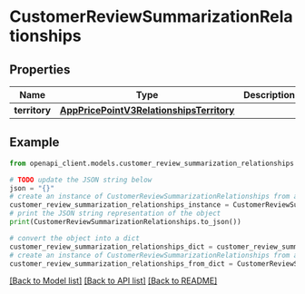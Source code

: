 # CustomerReviewSummarizationRelationships


## Properties

Name | Type | Description | Notes
------------ | ------------- | ------------- | -------------
**territory** | [**AppPricePointV3RelationshipsTerritory**](AppPricePointV3RelationshipsTerritory.md) |  | [optional] 

## Example

```python
from openapi_client.models.customer_review_summarization_relationships import CustomerReviewSummarizationRelationships

# TODO update the JSON string below
json = "{}"
# create an instance of CustomerReviewSummarizationRelationships from a JSON string
customer_review_summarization_relationships_instance = CustomerReviewSummarizationRelationships.from_json(json)
# print the JSON string representation of the object
print(CustomerReviewSummarizationRelationships.to_json())

# convert the object into a dict
customer_review_summarization_relationships_dict = customer_review_summarization_relationships_instance.to_dict()
# create an instance of CustomerReviewSummarizationRelationships from a dict
customer_review_summarization_relationships_from_dict = CustomerReviewSummarizationRelationships.from_dict(customer_review_summarization_relationships_dict)
```
[[Back to Model list]](../README.md#documentation-for-models) [[Back to API list]](../README.md#documentation-for-api-endpoints) [[Back to README]](../README.md)


